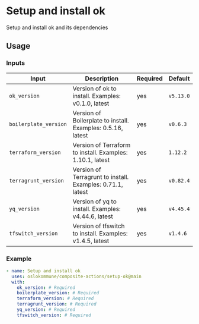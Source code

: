 
<!-- BOILERPLATE BEGIN -->
<!-- Generated by running `make docs` from the project root -->

# Setup and install ok

Setup and install ok and its dependencies

## Usage

### Inputs

|        Input        |                        Description                        |Required|  Default  |
|---------------------|-----------------------------------------------------------|--------|-----------|
|`ok_version`         |Version of ok to install. Examples: v0.1.0, latest         |yes     |``v5.13.0``|
|`boilerplate_version`|Version of Boilerplate to install. Examples: 0.5.16, latest|yes     |``v0.6.3`` |
|`terraform_version`  |Version of Terraform to install. Examples: 1.10.1, latest  |yes     |``1.12.2`` |
|`terragrunt_version` |Version of Terragrunt to install. Examples: 0.71.1, latest |yes     |``v0.82.4``|
|`yq_version`         |Version of yq to install. Examples: v4.44.6, latest        |yes     |``v4.45.4``|
|`tfswitch_version`   |Version of tfswitch to install. Examples: v1.4.5, latest   |yes     |``v1.4.6`` |

### Example

```yaml
- name: Setup and install ok
  uses: oslokommune/composite-actions/setup-ok@main
  with:
    ok_version: # Required
    boilerplate_version: # Required
    terraform_version: # Required
    terragrunt_version: # Required
    yq_version: # Required
    tfswitch_version: # Required
```



<!-- BOILERPLATE END -->
